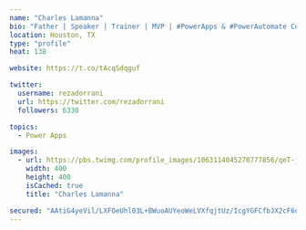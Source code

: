 ```yaml
---
name: "Charles Lamanna"
bio: "Father | Speaker | Trainer | MVP | #PowerApps & #PowerAutomate Community Super User | YouTuber Right-pointing triangle http://youtube.com/c/rezadorrani | Learn - Share - Clockwise rightwards and leftwards open circle arrows"
location: Houston, TX
type: "profile"
heat: 138

website: https://t.co/tAcqSdqguf

twitter:
  username: rezadorrani
  url: https://twitter.com/rezadorrani
  followers: 6330

topics:
  - Power Apps

images:
  - url: https://pbs.twimg.com/profile_images/1063114045270777856/qeT-jpWr_400x400.jpg
    width: 400
    height: 400
    isCached: true
    title: "Charles Lamanna"

secured: "AAtiG4yeVil/LXFOeUhl03L+BWuoAUYeoWeLVXfqjtUz/IcgYGFCfbJX2cF6qdC/ktHW9Z+UqySAtHlrMSTz3+FuMBIeuf7hK+hFdKJl0U2yqRRzKuSJZLtgVuvsjwAYDRJA7S8ipoIZaje2yGyY621bsn8K6tD4on2BAWc+may7e4ToH+SoaRk27kzrZKrmGqnGSAej2F2Gk0HqINDHxsD8uqydW15I62FdwZf8mxwZaf5rFvp87Y0grypZp1x6Cw6BmOq4VhlzinXq037q4ZF5a/uSLiPsHPfxqJ5tpId7fRKd3VJjhzX87osNQVCHKg2reUtuh1zmdbWN0rZLy40th75yzlPw2kk6EWd0WfagdGeaer488iinl/uZGdXQfvCept3BK6lJau2HOV4bYQ==;JROqqTVzOT8Vzwuoti1CpQ=="
---
```


